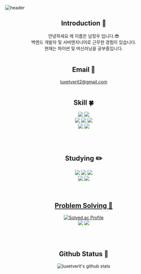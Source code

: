 
<!--
**yoon828/yoon828** is a ✨ _special_ ✨ repository because its `README.md` (this file) appears on your GitHub profile.
 
Here are some ideas to get you  started:

- 🔭 I’m currently working on ...
- 🌱 I’m currently learning ...
- 👯 I’m looking to collaborate on ...
- 🤔 I’m looking for help with ...
- 💬 Ask me about ...
- 📫 How to reach me: ...
-->
<!-- 헤더 -->
![header](https://capsule-render.vercel.app/api?type=slice&color=auto&height=200&section=header&text=Hello&desc=I'm%20jwnam&fontSize=60&rotate=14&fontAlignY=25&fontAlign=75&descAlignY=43&descAlign=80&&animation=twinkling)

<div align=center>
<!--소개-->

## Introduction :raised_hands:
안녕하세요 제 이름은 남정우 입니다.😎 <br/>
백엔드 개발자 및 서버엔지니어로 근무한 경험이 있습니다. <br/>
현재는 파이썬 및 머신러닝을 공부중입니다. <br/>
<br/>
 
 <!--이메일-->
  ## Email :email:
  luxetverit2@gmail.com
 <br/><br/>
  
 <!--기술스택-->
  ## Skill :four_leaf_clover:

  <!--백-->
  <img src="https://img.shields.io/badge/MySQL-4479A1?style=flat&logo=MySQL&logoColor=white"/>
  <img src="https://img.shields.io/badge/MSSQL-CC2927?style=flat&logo=MicroSoft%20SQL%20Server&logoColor=white"/>
  <br/>
  <!--언어 및 툴 -->
  <img src="https://img.shields.io/badge/Node.js-339933?style=flat&logo=Node.js&logoColor=white"/>
  <img src="https://img.shields.io/badge/JavaScript-F7DF1E?style=flat&logo=JavaScript&logoColor=white"/>
  <img src="https://img.shields.io/badge/Python-3776AB?style=flat&logo=Python&logoColor=white"/>
  <br/>
  <!--OS -->
  <img src="https://img.shields.io/badge/Linux-FCC624?style=flat&logo=Linux&logoColor=white"/>
  <img src="https://img.shields.io/badge/Windows%20Server-0078D6?style=flat&logo=Windows&logoColor=white"/>
  
<br/><br/>
  
 <!--공부중 -->
 
 ## Studying :pencil2: 
 <img src="https://img.shields.io/badge/Pytorch-EE4C2C?style=flat&logo=Pytorch&logoColor=white"/>
 <img src="https://img.shields.io/badge/Python-3776AB?style=flat&logo=Python&logoColor=white"/>
 <img src="https://img.shields.io/badge/TensorFlow-FF6F00?style=flat&logo=TensorFlow&logoColor=white"/>
  <!--백-->
 <br/>
 <img src="https://img.shields.io/badge/Node.js-339933?style=flat&logo=Node.js&logoColor=white"/>
 <img src="https://img.shields.io/badge/Django-092E20?style=flat&logo=Django&logoColor=white"/>
 <!--언어 및 툴 --> <br/>

 <br/>
 <br/>
  
 <!--알고리즘 -->
 <a href="https://github.com/luxetverit/algorithm-solving" > 
 
 ## Problem Solving :muscle: 
 </a>
 
[![Solved.ac Profile](http://mazassumnida.wtf/api/generate_badge?boj=luxetverit)](https://solved.ac/luxetverit)<br/>
  <img src="https://img.shields.io/badge/JavaScript-F7DF1E?style=flat&logo=JavaScript&logoColor=white"/>
  <img src="https://img.shields.io/badge/Python-3776AB?style=flat&logo=Python&logoColor=white"/>

<br/><br/>
 
 <!--Github Status -->
 ## Github Status :newspaper:
![luxetverit's github stats](https://github-readme-stats.vercel.app/api?username=luxetverit&show_icons=true)
<!--깃허브
<h3>Github :eyes: </h3>
  [![Hits](https://hits.seeyoufarm.com/api/count/incr/badge.svg?url=https%3A%2F%2Fgithub.com%2Fyoon828&count_bg=%2379C83D&title_bg=%23555555&icon=&icon_color=%23E7E7E7&title=hits&edge_flat=false)](https://hits.seeyoufarm.com)
  
[![Anurag's GitHub stats](https://github-readme-stats.vercel.app/api?username=yoon828&show_icons=true&theme=synthwave)](https://github.com/anuraghazra/github-readme-stats)
<br/><br/><br/> -->
  
 
</div>
